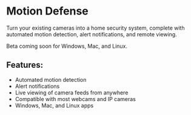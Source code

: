 # Motion Defense

Turn your existing cameras into a home security system, complete with automated motion detection, alert notifications, and remote viewing.

Beta coming soon for Windows, Mac, and Linux.

## Features:

* Automated motion detection
* Alert notifications
* Live viewing of camera feeds from anywhere
* Compatible with most webcams and IP cameras
* Windows, Mac, and Linux apps

